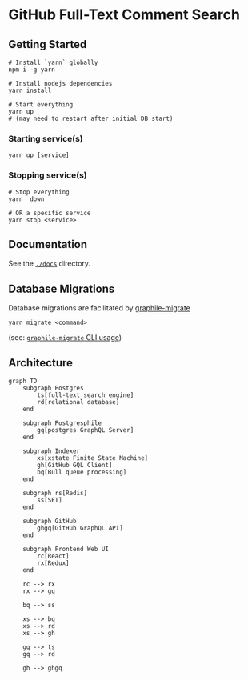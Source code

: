 # GitHub Full-Text Comment Search

## Getting Started

```
# Install `yarn` globally
npm i -g yarn

# Install nodejs dependencies
yarn install

# Start everything
yarn up
# (may need to restart after initial DB start)
```

### Starting service(s)
```
yarn up [service]
```

### Stopping service(s)
```
# Stop everything
yarn  down

# OR a specific service
yarn stop <service>
```

## Documentation

See the [`./docs`](./docs) directory.

## Database Migrations

Database migrations are facilitated by [graphile-migrate](https://github.com/graphile/migrate)

```
yarn migrate <command>
```
(see: [`graphile-migrate` CLI usage](https://github.com/graphile/migrate#graphile-migrate-1))

## Architecture

```mermaid
graph TD
    subgraph Postgres
        ts[full-text search engine]
        rd[relational database]
    end

    subgraph Postgresphile
        gq[postgres GraphQL Server]
    end

    subgraph Indexer
        xs[xstate Finite State Machine]
        gh[GitHub GQL Client]
        bq[Bull queue processing]
    end

    subgraph rs[Redis]
        ss[SET]
    end

    subgraph GitHub
        ghgq[GitHub GraphQL API]
    end

    subgraph Frontend Web UI
        rc[React]
        rx[Redux]
    end

    rc --> rx
    rx --> gq

    bq --> ss

    xs --> bq
    xs --> rd
    xs --> gh

    gq --> ts
    gq --> rd

    gh --> ghgq
```
